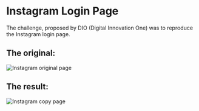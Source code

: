 # Instagram Login Page

The challenge, proposed by DIO (Digital Innovation One) was to reproduce the Instagram login page.

## The original:
<img src='assets/Instagram' alt='Instagram original page'>

## The result:
<img src='assets/Copygram' alt='Instagram copy page'>